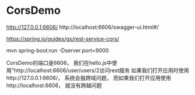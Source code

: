 # CorsDemo

http://127.0.0.1:6606/
http://localhost:6606/swagger-ui.html#/


https://spring.io/guides/gs/rest-service-cors/

mvn spring-boot:run -Dserver.port=9000

CorsDemo的端口是6606， 我们在hello.js中使用"http://localhost:6606/user/users/2访问rest服务
如果我们打开应用时使用http://127.0.0.1:6606/， 系统会报跨域问题，
而如果我们打开应用使用http://localhost:6606， 就没有跨越问题
